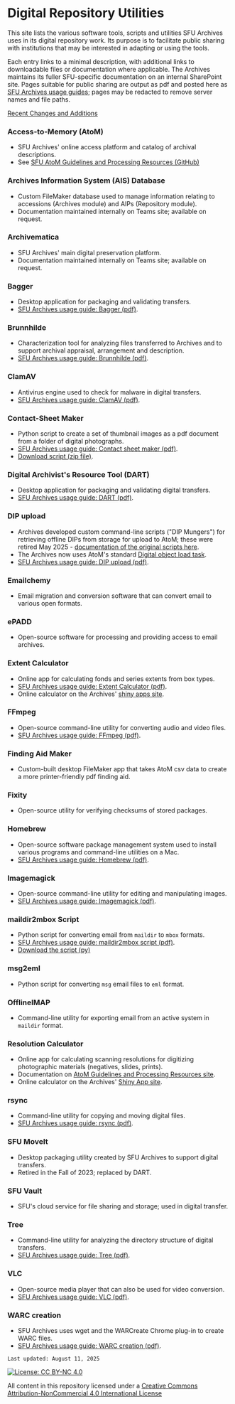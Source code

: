 # Digital Repository Utilities

This site lists the various software tools, scripts and utilities SFU Archives uses in its digital repository work. Its purpose is to facilitate public sharing with institutions that may be interested in adapting or using the tools.

Each entry links to a minimal description, with additional links to downloadable files or documentation where applicable. The Archives maintains its fuller SFU-specific documentation on an internal SharePoint site. Pages suitable for public sharing are output as pdf and posted here as [SFU Archives usage guides](sfua-usage-guides); pages may be redacted to remove server names and file paths.

[Recent Changes and Additions](recent-changes.md)

### Access-to-Memory (AtoM)
- SFU Archives' online access platform and catalog of archival descriptions.
- See [SFU AtoM Guidelines and Processing Resources (GitHub)](https://github.com/SFU-Archives/atom-guidelines-processing-resources)

### Archives Information System (AIS) Database
- Custom FileMaker database used to manage information relating to accessions (Archives module) and AIPs (Repository module).
- Documentation maintained internally on Teams site; available on request.

### Archivematica
- SFU Archives' main digital preservation platform.
- Documentation maintained internally on Teams site; available on request.

### Bagger
- Desktop application for packaging and validating transfers.
- [SFU Archives usage guide: Bagger (pdf)](/sfua-usage-guides/bagger-sfua.pdf).

### Brunnhilde
- Characterization tool for analyzing files transferred to Archives and to support archival appraisal, arrangement and description.
- [SFU Archives usage guide: Brunnhilde (pdf)](/sfua-usage-guides/brunnhilde-sfua.pdf).

### ClamAV
- Antivirus engine used to check for malware in digital transfers.
- [SFU Archives usage guide: ClamAV (pdf)](/sfua-usage-guides/clamav-sfua.pdf).

### Contact-Sheet Maker
- Python script to create a set of thumbnail images as a pdf document from a folder of digital photographs.
- [SFU Archives usage guide: Contact sheet maker (pdf)](/sfua-usage-guides/contact-sheet-maker-sfua.pdf).
- [Download script (zip file)](/downloads/contact-sheet-maker.zip).

### Digital Archivist's Resource Tool (DART)
- Desktop application for packaging and validating digital transfers.
- [SFU Archives usage guide: DART (pdf)](/sfua-usage-guides/dart-sfua.pdf).

### DIP upload
- Archives developed custom command-line scripts ("DIP Mungers") for retrieving offline DIPs from storage for upload to AtoM; these were retired May 2025 - [documentation of the original scripts here](/sfua-usage-guides/dip-).
- The Archives now uses AtoM's standard [Digital object load task](https://www.accesstomemory.org/en/docs/2.8/admin-manual/maintenance/cli-import-export/#digital-object-load-task).
- [SFU Archives usage guide: DIP upload (pdf)](/sfua-usage-guides/dip-upload-sfua.pdf).

### Emailchemy
- Email migration and conversion software that can convert email to various open formats.

### ePADD
- Open-source software for processing and providing access to email archives.

### Extent Calculator
- Online app for calculating fonds and series extents from box types.
- [SFU Archives usage guide: Extent Calculator (pdf)](/sfua-usage-guides/extent-calculator-sfua.pdf).
- Online calculator on the Archives' [shiny apps site](https://sfuarchives.shinyapps.io/extent_calculator).

### FFmpeg
- Open-source command-line utility for converting audio and video files.
- [SFU Archives usage guide: FFmpeg (pdf)](/sfua-usage-guides/ffmpeg-sfua.pdf).

### Finding Aid Maker
- Custom-built desktop FileMaker app that takes AtoM csv data to create a more printer-friendly pdf finding aid.

### Fixity
- Open-source utility for verifying checksums of stored packages.

### Homebrew
- Open-source software package management system used to install various programs and command-line utilities on a Mac.
- [SFU Archives usage guide: Homebrew (pdf)](/sfua-usage-guides/homebrew-sfua.pdf).

### Imagemagick
- Open-source command-line utility for editing and manipulating images.
- [SFU Archives usage guide: Imagemagick (pdf)](/sfua-usage-guides/imagemagick-sfua.pdf).

### maildir2mbox Script
- Python script for converting email from `maildir` to `mbox` formats.
- [SFU Archives usage guide: maildir2mbox script (pdf)](/sfua-usage-guides/maildir2mbox-script-sfua.pdf).
- [Download the script (py)](/downloads/mailbox2mbox.py)

### msg2eml
- Python script for converting `msg` email files to `eml` format.

### OfflineIMAP
- Command-line utility for exporting email from an active system in `maildir` format.

### Resolution Calculator
- Online app for calculating scanning resolutions for digitizing photographic materials (negatives, slides, prints).
- Documentation on [AtoM Guidelines and Processing Resources site](https://github.com/SFU-Archives/atom-guidelines-processing-resources/blob/main/resources/resolution-calculator.md).
- Online calculator on the Archives' [Shiny App site](https://sfuarchives.shinyapps.io/resolution_calculator/).

### rsync
- Command-line utility for copying and moving digital files.
- [SFU Archives usage guide: rsync (pdf)](/sfua-usage-guides/rsync-sfua.pdf).

### SFU MoveIt
- Desktop packaging utility created by SFU Archives to support digital transfers.
- Retired in the Fall of 2023; replaced by DART.

### SFU Vault
- SFU's cloud service for file sharing and storage; used in digital transfer.

### Tree
- Command-line utility for analyzing the directory structure of digital transfers.
- [SFU Archives usage guide: Tree (pdf)](/sfua-usage-guides/tree-sfua.pdf).

### VLC
- Open-source media player that can also be used for video conversion.
- [SFU Archives usage guide: VLC (pdf)](/sfua-usage-guides/vlc-sfua.pdf).

### WARC creation
- SFU Archives uses wget and the WARCreate Chrome plug-in to create WARC files.
- [SFU Archives usage guide: WARC creation (pdf)](/sfua-usage-guides/warc-creation-sfua.pdf).

```
Last updated: August 11, 2025
```

[![License: CC BY-NC 4.0](https://img.shields.io/badge/License-CC%20BY--NC%204.0-lightgrey.svg)](https://creativecommons.org/licenses/by-nc/4.0/)

All content in this repository licensed under a [Creative Commons Attribution-NonCommercial 4.0 International License](https://creativecommons.org/licenses/by-nc/4.0/)
